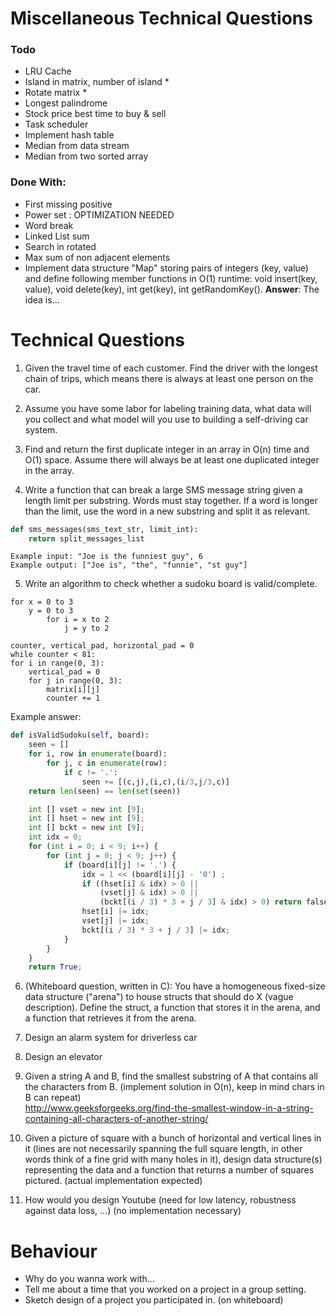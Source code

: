 # Miscellaneous Technical Questions
### Todo
- LRU Cache
- Island in matrix, number of island *
- Rotate matrix * 
- Longest palindrome
- Stock price best time to buy & sell
- Task scheduler
- Implement hash table
- Median from data stream
- Median from two sorted array

### Done With:
- First missing positive
- Power set : OPTIMIZATION NEEDED
- Word break
- Linked List sum
- Search in rotated 
- Max sum of non adjacent elements 
- Implement data structure "Map" storing pairs of integers (key, value) and define following member functions in O(1) runtime: void insert(key, value), void delete(key), int get(key), int getRandomKey(). 
**Answer**: The idea is...
 
# Technical Questions
1) Given the travel time of each customer. Find the driver with the longest chain of trips, which means there is always at least one person on the car.  

2) Assume you have some labor for labeling training data, what data will you collect and what model will you use to building a self-driving car system.  

3) Find and return the first duplicate integer in an array in O(n) time and O(1) space. Assume there will always be at least one duplicated integer in the array. 
4) Write a function that can break a large SMS message string given a length limit per substring. Words must stay together. If a word is longer than the limit, use the word in a new substring and split it as relevant.
```python
def sms_messages(sms_text_str, limit_int):
    return split_messages_list
```
```
Example input: "Joe is the funniest guy", 6
Example output: ["Joe is", "the", "funnie", "st guy"]
```

5) Write an algorithm to check whether a sudoku board is valid/complete.  
```
for x = 0 to 3
	y = 0 to 3
		for i = x to 2
			j = y to 2

counter, vertical_pad, horizontal_pad = 0
while counter < 81:
for i in range(0, 3):
	vertical_pad = 0
	for j in range(0, 3):
		matrix[i][j]
		counter += 1
```
Example answer:
```python
def isValidSudoku(self, board):
    seen = []
    for i, row in enumerate(board):
        for j, c in enumerate(row):
            if c != '.':
                seen += [(c,j),(i,c),(i/3,j/3,c)]
    return len(seen) == len(set(seen))

    int [] vset = new int [9];
    int [] hset = new int [9];
    int [] bckt = new int [9];
    int idx = 0;
    for (int i = 0; i < 9; i++) {
        for (int j = 0; j < 9; j++) {
            if (board[i][j] != '.') {
                idx = 1 << (board[i][j] - '0') ;
                if ((hset[i] & idx) > 0 ||
                    (vset[j] & idx) > 0 ||
                    (bckt[(i / 3) * 3 + j / 3] & idx) > 0) return false;
                hset[i] |= idx;
                vset[j] |= idx;
                bckt[(i / 3) * 3 + j / 3] |= idx;
            }
        }
    }
    return True;
```

6) (Whiteboard question, written in C): You have a homogeneous fixed-size data structure ("arena") to house structs that should do X (vague description). Define the struct, a function that stores it in the arena, and a function that retrieves it from the arena.  

7) Design an alarm system for driverless car

8) Design an elevator

9) Given a string A and B, find the smallest substring of A that contains all the characters from B. (implement solution in O(n), keep in mind chars in B can repeat)  
http://www.geeksforgeeks.org/find-the-smallest-window-in-a-string-containing-all-characters-of-another-string/

10) Given a picture of square with a bunch of horizontal and vertical lines in it (lines are not necessarily spanning the full square length, in other words think of a fine grid with many holes in it), design data structure(s) representing the data and a function that returns a number of squares pictured. (actual implementation expected)  

11) How would you design Youtube (need for low latency, robustness against data loss, ...) (no implementation necessary)  
# Behaviour
- Why do you wanna work with...
- Tell me about a time that you worked on a project in a group setting.
- Sketch design of a project you participated in. (on whiteboard)

